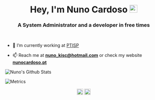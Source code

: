 <h1 align="center">Hey, I'm Nuno Cardoso  <img src="https://media.giphy.com/media/hvRJCLFzcasrR4ia7z/giphy.gif" width="25px"></h1>
<h3 align="center">A System Administrator and a developer in free times</h3>

&nbsp;

- 🔭 I’m currently working at [PTISP](https://ptisp.pt)

- 📫 Reach me at **nuno_kisc@hotmail.com** or check my website **[nunocardoso.pt](https://nunocardoso.pt)**


![Nuno's Github Stats](https://github-readme-stats.vercel.app/api?username=nunokisc&show_icons=true&theme=gotham&count_private=true)

![Metrics](https://metrics.lecoq.io/nunokisc?template=classic&followup=1&isocalendar=1&isocalendar.duration=half-year&config.timezone=Europe%2FLondon&config.animated=true)

<p align="center">
<a href="https://twitter.com/NunoKisc" target="blank"><img align="center" src="https://cdn.jsdelivr.net/npm/simple-icons@3.0.1/icons/twitter.svg" alt="NunoKisc" height="20" width="20" /></a>
<a href="https://linkedin.com/in/nucardoso/" target="blank"><img align="center" src="https://cdn.jsdelivr.net/npm/simple-icons@3.0.1/icons/linkedin.svg" alt="nucardoso" height="20" width="20" /></a>
</p>

